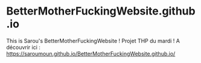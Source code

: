 # BetterMotherFuckingWebsite.github.io

This is Sarou's BetterMotherFuckingWebsite ! Projet THP du mardi ! 
A découvrir ici : https://saroumoun.github.io/BetterMotherFuckingWebsite.github.io/